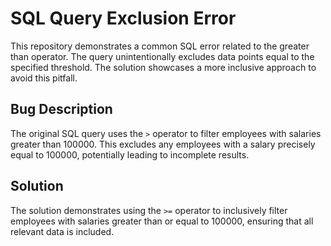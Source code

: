 # SQL Query Exclusion Error
This repository demonstrates a common SQL error related to the greater than operator. The query unintentionally excludes data points equal to the specified threshold.  The solution showcases a more inclusive approach to avoid this pitfall.

## Bug Description
The original SQL query uses the `>` operator to filter employees with salaries greater than 100000. This excludes any employees with a salary precisely equal to 100000, potentially leading to incomplete results.

## Solution
The solution demonstrates using the `>=` operator to inclusively filter employees with salaries greater than or equal to 100000, ensuring that all relevant data is included.